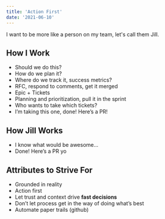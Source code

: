 ```yaml
---
title: 'Action First'
date: '2021-06-10'
---
```


I want to be more like a person on my team, let's call them Jill.

## How I Work

- Should we do this?
- How do we plan it?
- Where do we track it, success metrics?
- RFC, respond to comments, get it merged
- Epic + Tickets
- Planning and prioritization, pull it in the sprint
- Who wants to take which tickets?
- I’m taking this one, done! Here’s a PR!

## How Jill Works

- I know what would be awesome…
- Done! Here’s a PR yo

## Attributes to Strive For

- Grounded in reality
- Action first
- Let trust and context drive **fast decisions**
- Don’t let process get in the way of doing what’s best
- Automate paper trails (github)
